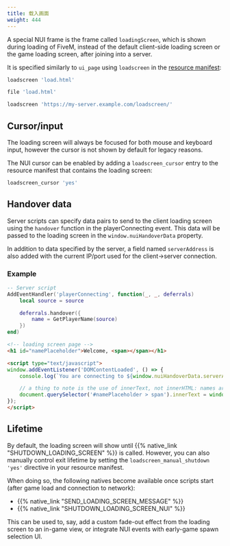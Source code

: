 ```yaml
---
title: 载入画面
weight: 444
---
```


A special NUI frame is the frame called `loadingScreen`, which is shown during loading of FiveM, instead of the default
client-side loading screen or the game loading screen, after joining into a server.

It is specified similarly to `ui_page` using `loadscreen` in the [resource manifest][resource-manifest]:

```lua
loadscreen 'load.html'

file 'load.html'
```


```lua
loadscreen 'https://my-server.example.com/loadscreen/'
```

## Cursor/input
The loading screen will always be focused for both mouse and keyboard input, however the cursor is not shown by default
for legacy reasons.

The NUI cursor can be enabled by adding a `loadscreen_cursor` entry to the resource manifest that contains the loading screen:

```lua
loadscreen_cursor 'yes'
```

## Handover data
Server scripts can specify data pairs to send to the client loading screen using the `handover` function in the playerConnecting
event. This data will be passed to the loading screen in the `window.nuiHandoverData` property.

In addition to data specified by the server, a field named `serverAddress` is also added with the current IP/port used for
the client->server connection.

### Example
```lua
-- Server script
AddEventHandler('playerConnecting', function(_, _, deferrals)
    local source = source

    deferrals.handover({
        name = GetPlayerName(source)
    })
end)
```

```html
<!-- loading screen page -->
<h1 id="namePlaceholder">Welcome, <span></span></h1>

<script type="text/javascript">
window.addEventListener('DOMContentLoaded', () => {
    console.log(`You are connecting to ${window.nuiHandoverData.serverAddress}`);

    // a thing to note is the use of innerText, not innerHTML: names are user input and could contain bad HTML!
    document.querySelector('#namePlaceholder > span').innerText = window.nuiHandoverData.name;
});
</script>
```

## Lifetime
By default, the loading screen will show until {{% native_link "SHUTDOWN_LOADING_SCREEN" %}} is called. However, you can also
manually control exit lifetime by setting the `loadscreen_manual_shutdown 'yes'` directive in your resource manifest.

When doing so, the following natives become available once scripts start (after game load and connection to network):

* {{% native_link "SEND_LOADING_SCREEN_MESSAGE" %}}
* {{% native_link "SHUTDOWN_LOADING_SCREEN_NUI" %}}

This can be used to, say, add a custom fade-out effect from the loading screen to an in-game view, or integrate NUI events
with early-game spawn selection UI.

[resource-manifest]: /docs/scripting-reference/resource-manifest/resource-manifest